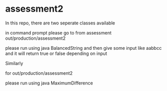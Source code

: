 # assessment2

In this repo, there are two seperate classes available 

in command prompt please go to from assessment out/production/assessment2

please run using java BalancedString 
and then give some input like aabbcc and it will return true or false depending on input

Similarly 

for out/production/assessment2

please run using java MaximumDifference 

